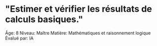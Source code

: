 # "Estimer et vérifier les résultats de calculs basiques."

Âge: 8
Niveau: Maître
Matière: Mathématiques et raisonnement logique
Évalué par: IA